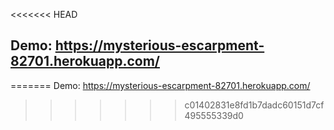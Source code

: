 <<<<<<< HEAD
## Demo: https://mysterious-escarpment-82701.herokuapp.com/
=======
Demo: https://mysterious-escarpment-82701.herokuapp.com/
>>>>>>> c01402831e8fd1b7dadc60151d7cf495555339d0

